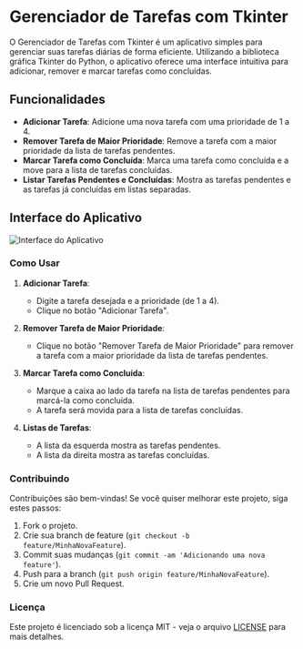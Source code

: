 # Gerenciador de Tarefas com Tkinter

O Gerenciador de Tarefas com Tkinter é um aplicativo simples para gerenciar suas tarefas diárias de forma eficiente. Utilizando a biblioteca gráfica Tkinter do Python, o aplicativo oferece uma interface intuitiva para adicionar, remover e marcar tarefas como concluídas.

## Funcionalidades

- **Adicionar Tarefa**: Adicione uma nova tarefa com uma prioridade de 1 a 4.
- **Remover Tarefa de Maior Prioridade**: Remove a tarefa com a maior prioridade da lista de tarefas pendentes.
- **Marcar Tarefa como Concluída**: Marca uma tarefa como concluída e a move para a lista de tarefas concluídas.
- **Listar Tarefas Pendentes e Concluídas**: Mostra as tarefas pendentes e as tarefas já concluídas em listas separadas.

## Interface do Aplicativo

![Interface do Aplicativo](screenshot.png)

### Como Usar

1. **Adicionar Tarefa**:
   - Digite a tarefa desejada e a prioridade (de 1 a 4).
   - Clique no botão "Adicionar Tarefa".

2. **Remover Tarefa de Maior Prioridade**:
   - Clique no botão "Remover Tarefa de Maior Prioridade" para remover a tarefa com a maior prioridade da lista de tarefas pendentes.

3. **Marcar Tarefa como Concluída**:
   - Marque a caixa ao lado da tarefa na lista de tarefas pendentes para marcá-la como concluída.
   - A tarefa será movida para a lista de tarefas concluídas.

4. **Listas de Tarefas**:
   - A lista da esquerda mostra as tarefas pendentes.
   - A lista da direita mostra as tarefas concluídas.

### Contribuindo

Contribuições são bem-vindas! Se você quiser melhorar este projeto, siga estes passos:

1. Fork o projeto.
2. Crie sua branch de feature (`git checkout -b feature/MinhaNovaFeature`).
3. Commit suas mudanças (`git commit -am 'Adicionando uma nova feature'`).
4. Push para a branch (`git push origin feature/MinhaNovaFeature`).
5. Crie um novo Pull Request.

### Licença

Este projeto é licenciado sob a licença MIT - veja o arquivo [LICENSE](LICENSE) para mais detalhes.
